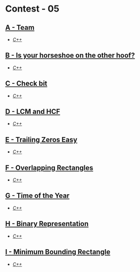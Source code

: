 # Contest - 05

## [A - Team](https://vjudge.net/problem/CodeForces-231A)

- _[C++](.cpp/A.cpp)_

## [B - Is your horseshoe on the other hoof?](https://vjudge.net/problem/CodeForces-228A)

- _[C++](.cpp/B.cpp)_

## [C - Check bit](https://vjudge.net/problem/HackerRank-si-basic-check-bit)

- _[C++](.cpp/C.cpp)_

## [D - LCM and HCF](https://vjudge.net/problem/HackerRank-si-lcm-and-hcf)

- _[C++](.cpp/D.cpp)_

## [E - Trailing Zeros Easy](https://vjudge.net/problem/HackerRank-si-trailing-zeros)

- _[C++](.cpp/E.cpp)_

## [F - Overlapping Rectangles](https://vjudge.net/problem/HackerRank-si-overlapping-rectangles)

- _[C++](.cpp/F.cpp)_

## [G - Time of the Year](https://vjudge.net/problem/HackerRank-si-time-of-the-year)

- _[C++](.cpp/G.cpp)_

## [H - Binary Representation](https://vjudge.net/problem/HackerRank-si-binary-representation)

- _[C++](.cpp/H.cpp)_

## [I - Minimum Bounding Rectangle](https://vjudge.net/problem/SPOJ-HS12MBR)

- _[C++](.cpp/I.cpp)_
